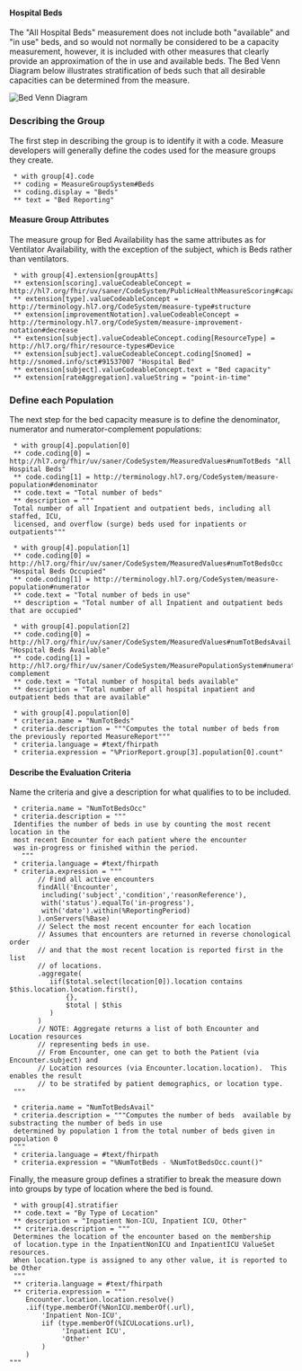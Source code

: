 #### Hospital Beds
The "All Hospital Beds" measurement does not include both "available" and "in use" beds, and so would not normally be considered to be a
capacity measurement, however, it is included with other measures that clearly provide an approximation of the in use and available beds.
The Bed Venn Diagram below illustrates stratification of beds such that all desirable capacities can be determined from the measure.

![Bed Venn Diagram](venn2.png)

### Describing the Group

The first step in describing the group is to identify it with a code.  Measure developers will generally
define the codes used for the measure groups they create.

```
 * with group[4].code
 ** coding = MeasureGroupSystem#Beds
 ** coding.display = "Beds"
 ** text = "Bed Reporting"
```
#### <a name='capacity-example'/>Measure Group Attributes
The measure group for Bed Availability has the same attributes as for Ventilator Availability, with the
exception of the subject, which is Beds rather than ventilators.

```
 * with group[4].extension[groupAtts]
 ** extension[scoring].valueCodeableConcept = http://hl7.org/fhir/uv/saner/CodeSystem/PublicHealthMeasureScoring#capacity
 ** extension[type].valueCodeableConcept = http://terminology.hl7.org/CodeSystem/measure-type#structure
 ** extension[improvementNotation].valueCodeableConcept = http://terminology.hl7.org/CodeSystem/measure-improvement-notation#decrease
 ** extension[subject].valueCodeableConcept.coding[ResourceType] = http://hl7.org/fhir/resource-types#Device
 ** extension[subject].valueCodeableConcept.coding[Snomed] = http://snomed.info/sct#91537007 "Hospital Bed"
 ** extension[subject].valueCodeableConcept.text = "Bed capacity"
 ** extension[rateAggregation].valueString = "point-in-time"
```
### Define each Population
The next step for the bed capacity measure is to define the denominator, numerator and numerator-complement populations:

```
 * with group[4].population[0]
 ** code.coding[0] = http://hl7.org/fhir/uv/saner/CodeSystem/MeasuredValues#numTotBeds "All Hospital Beds"
 ** code.coding[1] = http://terminology.hl7.org/CodeSystem/measure-population#denominator
 ** code.text = "Total number of beds"
 ** description = """
 Total number of all Inpatient and outpatient beds, including all staffed, ICU,
 licensed, and overflow (surge) beds used for inpatients or outpatients"""

 * with group[4].population[1]
 ** code.coding[0] = http://hl7.org/fhir/uv/saner/CodeSystem/MeasuredValues#numTotBedsOcc "Hospital Beds Occupied"
 ** code.coding[1] = http://terminology.hl7.org/CodeSystem/measure-population#numerator
 ** code.text = "Total number of beds in use"
 ** description = "Total number of all Inpatient and outpatient beds that are occupied"

 * with group[4].population[2]
 ** code.coding[0] = http://hl7.org/fhir/uv/saner/CodeSystem/MeasuredValues#numTotBedsAvail "Hospital Beds Available"
 ** code.coding[1] = http://hl7.org/fhir/uv/saner/CodeSystem/MeasurePopulationSystem#numerator-complement
 ** code.text = "Total number of hospital beds available"
 ** description = "Total number of all hospital inpatient and outpatient beds that are available"
```

```
 * with group[4].population[0]
 * criteria.name = "NumTotBeds"
 * criteria.description = """Computes the total number of beds from the previously reported MeasureReport"""
 * criteria.language = #text/fhirpath
 * criteria.expression = "%PriorReport.group[3].population[0].count"
```
#### Describe the Evaluation Criteria
Name the criteria and give a description for what qualifies to to be included.

```
 * criteria.name = "NumTotBedsOcc"
 * criteria.description = """
 Identifies the number of beds in use by counting the most recent location in the
 most recent Encounter for each patient where the encounter
 was in-progress or finished within the period.
   """
 * criteria.language = #text/fhirpath
 * criteria.expression = """
       // Find all active encounters
       findAll('Encounter',
        including('subject','condition','reasonReference'),
        with('status').equalTo('in-progress'),
        with('date').within(%ReportingPeriod)
       ).onServers(%Base)
       // Select the most recent encounter for each location
       // Assumes that encounters are returned in reverse chonological order
       // and that the most recent location is reported first in the list
       // of locations.
       .aggregate(
          iif($total.select(location[0]).location contains $this.location.location.first(),
              {},
              $total | $this
          )
       )
       // NOTE: Aggregate returns a list of both Encounter and Location resources
       // representing beds in use.
       // From Encounter, one can get to both the Patient (via Encounter.subject) and
       // Location resources (via Encounter.location.location).  This enables the result
       // to be stratifed by patient demographics, or location type.
 """
```
```
 * criteria.name = "NumTotBedsAvail"
 * criteria.description = """Computes the number of beds  available by substracting the number of beds in use
 determined by population 1 from the total number of beds given in population 0
 """
 * criteria.language = #text/fhirpath
 * criteria.expression = "%NumTotBeds - %NumTotBedsOcc.count()"
```

Finally, the measure group defines a stratifier to break the measure
down into groups by type of location where the bed is found.
```
 * with group[4].stratifier
 ** code.text = "By Type of Location"
 ** description = "Inpatient Non-ICU, Inpatient ICU, Other"
 ** criteria.description = """
 Determines the location of the encounter based on the membership
 of location.type in the InpatientNonICU and InpatientICU ValueSet resources.
 When location.type is assigned to any other value, it is reported to be Other
 """
 ** criteria.language = #text/fhirpath
 ** criteria.expression = """
    Encounter.location.location.resolve()
    .iif(type.memberOf(%NonICU.memberOf(.url),
        'Inpatient Non-ICU',
        iif (type.memberOf(%ICULocations.url),
             'Inpatient ICU',
             'Other'
        )
    )
"""
```